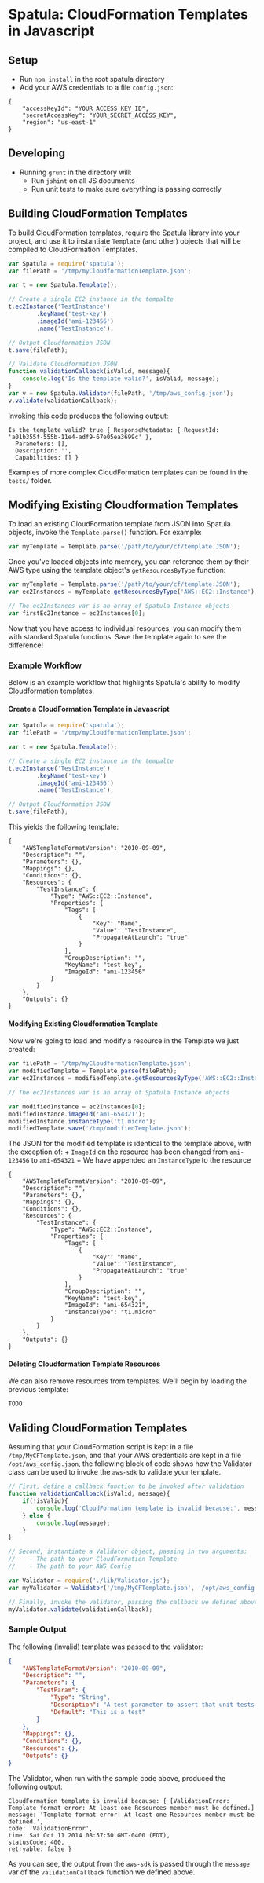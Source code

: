 # Spatula: CloudFormation Templates in Javascript

## Setup
+ Run `npm install` in the root spatula directory
+ Add your AWS credentials to a file `config.json`:
```
{
    "accessKeyId": "YOUR_ACCESS_KEY_ID",
    "secretAccessKey": "YOUR_SECRET_ACCESS_KEY",
    "region": "us-east-1"
}
```

## Developing
+ Running `grunt` in the directory will:
    - Run `jshint` on all JS documents
    - Run unit tests to make sure everything is passing correctly

## Building CloudFormation Templates
To build CloudFormation templates, require the Spatula library into your
project, and use it to instantiate `Template` (and other) objects that will
be compiled to CloudFormation Templates.

```javascript
var Spatula = require('spatula');
var filePath = '/tmp/myCloudformationTemplate.json';

var t = new Spatula.Template();

// Create a single EC2 instance in the tempalte
t.ec2Instance('TestInstance')
        .keyName('test-key')
        .imageId('ami-123456')
        .name('TestInstance');

// Output Cloudformation JSON
t.save(filePath);

// Validate Cloudformation JSON
function validationCallback(isValid, message){
    console.log('Is the template valid?', isValid, message);
}
var v = new Spatula.Validator(filePath, '/tmp/aws_config.json');
v.validate(validationCallback);
```

Invoking this code produces the following output:
```
Is the template valid? true { ResponseMetadata: { RequestId: 'a01b355f-555b-11e4-adf9-67e05ea3699c' },
  Parameters: [],
  Description: '',
  Capabilities: [] }
```

Examples of more complex CloudFormation templates can be found in the `tests/`
folder.

## Modifying Existing Cloudformation Templates
To load an existing CloudFormation template from JSON into Spatula objects,
invoke the `Template.parse()` function. For example:

```javascript
var myTemplate = Template.parse('/path/to/your/cf/template.JSON');
```

Once you've loaded objects into memory, you can reference them by their AWS
type using the template object's `getResourcesByType` function:

```javascript
var myTemplate = Template.parse('/path/to/your/cf/template.JSON');
var ec2Instances = myTemplate.getResourcesByType('AWS::EC2::Instance');

// The ec2Instances var is an array of Spatula Instance objects
var firstEc2Instance = ec2Instances[0];
```

Now that you have access to individual resources, you can modify them with
standard Spatula functions. Save the template again to see the difference!

### Example Workflow
Below is an example workflow that highlights Spatula's ability to modify
Cloudformation templates.

#### Create a CloudFormation Template in Javascript
```javascript
var Spatula = require('spatula');
var filePath = '/tmp/myCloudformationTemplate.json';

var t = new Spatula.Template();

// Create a single EC2 instance in the tempalte
t.ec2Instance('TestInstance')
        .keyName('test-key')
        .imageId('ami-123456')
        .name('TestInstance');

// Output Cloudformation JSON
t.save(filePath);
```
This yields the following template:
```
{
    "AWSTemplateFormatVersion": "2010-09-09",
    "Description": "",
    "Parameters": {},
    "Mappings": {},
    "Conditions": {},
    "Resources": {
        "TestInstance": {
            "Type": "AWS::EC2::Instance",
            "Properties": {
                "Tags": [
                    {
                        "Key": "Name",
                        "Value": "TestInstance",
                        "PropagateAtLaunch": "true"
                    }
                ],
                "GroupDescription": "",
                "KeyName": "test-key",
                "ImageId": "ami-123456"
            }
        }
    },
    "Outputs": {}
}
```
#### Modifying Existing Cloudformation Template
Now we're going to load and modify a resource in the Template we just created:

```javascript
var filePath = '/tmp/myCloudformationTemplate.json';
var modifiedTemplate = Template.parse(filePath);
var ec2Instances = modifiedTemplate.getResourcesByType('AWS::EC2::Instance');

// The ec2Instances var is an array of Spatula Instance objects

var modifiedInstance = ec2Instances[0];
modifiedInstance.imageId('ami-654321');
modifiedInstance.instanceType('t1.micro');
modifiedTemplate.save('/tmp/modifiedTemplate.json');
```
The JSON for the modified template is identical to the template above, with the
exception of:
    + `ImageId` on the resource has been changed from `ami-123456` to `ami-654321`
    + We have appended an `InstanceType` to the resource

```
{
    "AWSTemplateFormatVersion": "2010-09-09",
    "Description": "",
    "Parameters": {},
    "Mappings": {},
    "Conditions": {},
    "Resources": {
        "TestInstance": {
            "Type": "AWS::EC2::Instance",
            "Properties": {
                "Tags": [
                    {
                        "Key": "Name",
                        "Value": "TestInstance",
                        "PropagateAtLaunch": "true"
                    }
                ],
                "GroupDescription": "",
                "KeyName": "test-key",
                "ImageId": "ami-654321",
                "InstanceType": "t1.micro"
            }
        }
    },
    "Outputs": {}
}
```

#### Deleting Cloudformation Template Resources
We can also remove resources from templates. We'll begin by loading the previous
template:
```
TODO
```


## Validing CloudFormation Templates
Assuming that your CloudFormation script is kept in a file `/tmp/MyCFTemplate.json`,
and that your AWS credentials are kept in a file `/opt/aws_config.json`,
the following block of code shows how the Validator class can be used to invoke
the `aws-sdk` to validate your template.

```javascript
// First, define a callback function to be invoked after validation
function validationCallback(isValid, message){
    if(!isValid){
        console.log('CloudFormation template is invalid because:', message);
    } else {
        console.log(message);
    }
}

// Second, instantiate a Validator object, passing in two arguments:
//    - The path to your CloudFormation Template
//    - The path to your AWS Config

var Validator = require('./lib/Validator.js');
var myValidator = Validator('/tmp/MyCFTemplate.json', '/opt/aws_config.json');

// Finally, invoke the validator, passing the callback we defined above
myValidator.validate(validationCallback);
```

### Sample Output
The following (invalid) template was passed to the validator:

```json
{
    "AWSTemplateFormatVersion": "2010-09-09",
    "Description": "",
    "Parameters": {
        "TestParam": {
            "Type": "String",
            "Description": "A test parameter to assert that unit tests work correctly",
            "Default": "This is a test"
        }
    },
    "Mappings": {},
    "Conditions": {},
    "Resources": {},
    "Outputs": {}
}
```

The Validator, when run with the sample code above, produced the following output:

```
CloudFormation template is invalid because: { [ValidationError: Template format error: At least one Resources member must be defined.]
message: 'Template format error: At least one Resources member must be defined.',
code: 'ValidationError',
time: Sat Oct 11 2014 08:57:50 GMT-0400 (EDT),
statusCode: 400,
retryable: false }
```

As you can see, the output from the `aws-sdk` is passed through the
`message` var of the `validationCallback` function we defined above.
